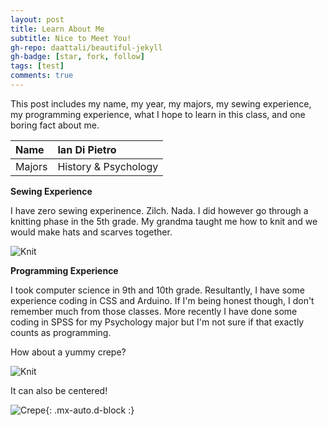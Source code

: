 ```yaml
---
layout: post
title: Learn About Me 
subtitle: Nice to Meet You! 
gh-repo: daattali/beautiful-jekyll
gh-badge: [star, fork, follow]
tags: [test]
comments: true
---
```


This post includes my name, my year, my majors, my sewing experience, my programming experience, what I hope to learn in this class, and one boring fact about me.

| Name | Ian Di Pietro | 
| :------ |:--- | 
| Majors | History & Psychology | 


**Sewing Experience**

I have zero sewing experinence. Zilch. Nada. I did however go through a knitting phase in the 5th grade. My grandma taught me how to knit and we would make hats and scarves together. 

![Knit]([https://s3-media3.fl.yelpcdn.com/bphoto/cQ1Yoa75m2yUFFbY2xwuqw/348s.jpg](https://www.google.com/imgres?imgurl=https%3A%2F%2Fsewinginsight.com%2Fwp-content%2Fuploads%2F2023%2F01%2FSewing-vs-Knitting.jpg&imgrefurl=https%3A%2F%2Fsewinginsight.com%2Fsewing-101%2Fsewing-vs-knitting%2F&tbnid=OmTWcQ-IHmX8-M&vet=12ahUKEwi-1dO35oj9AhWoAFkFHUDLAZ4QMygCegUIARDGAQ..i&docid=g9exQmWve3gtQM&w=1280&h=720&q=sewing%20vs%20knitting%20picture&ved=2ahUKEwi-1dO35oj9AhWoAFkFHUDLAZ4QMygCegUIARDGAQ))

**Programming Experience**

I took computer science in 9th and 10th grade. Resultantly, I have some experience coding in CSS and Arduino. If I'm being honest though, I don't remember much from those classes. More recently I have done some coding in SPSS for my Psychology major but I'm not sure if that exactly counts as programming. 

How about a yummy crepe?

![Knit]([https://s3-media3.fl.yelpcdn.com/bphoto/cQ1Yoa75m2yUFFbY2xwuqw/348s.jpg](https://www.google.com/imgres?imgurl=https%3A%2F%2Fsewinginsight.com%2Fwp-content%2Fuploads%2F2023%2F01%2FSewing-vs-Knitting.jpg&imgrefurl=https%3A%2F%2Fsewinginsight.com%2Fsewing-101%2Fsewing-vs-knitting%2F&tbnid=OmTWcQ-IHmX8-M&vet=12ahUKEwi-1dO35oj9AhWoAFkFHUDLAZ4QMygCegUIARDGAQ..i&docid=g9exQmWve3gtQM&w=1280&h=720&q=sewing%20vs%20knitting%20picture&ved=2ahUKEwi-1dO35oj9AhWoAFkFHUDLAZ4QMygCegUIARDGAQ))

It can also be centered!

![Crepe](https://s3-media3.fl.yelpcdn.com/bphoto/cQ1Yoa75m2yUFFbY2xwuqw/348s.jpg){: .mx-auto.d-block :}

